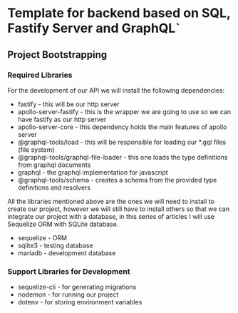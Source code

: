 # Template for backend based on SQL, Fastify Server and GraphQL`

## Project Bootstrapping

### Required Libraries

For the development of our API we will install the following dependencies:

* fastify - this will be our http server
* apollo-server-fastify - this is the wrapper we are going to use so we can have fastify as our http server
* apollo-server-core - this dependency holds the main features of apollo server
* @graphql-tools/load - this will be responsible for loading our *.gql files (file system)
* @graphql-tools/graphql-file-loader - this one loads the type definitions from graphql documents
* graphql - the graphql implementation for javascript
* @graphql-tools/schema - creates a schema from the provided type definitions and resolvers

All the libraries mentioned above are the ones we will need to install to create our project, however we will still have to install others so that we can integrate our project with a database, in this series of articles I will use Sequelize ORM with SQLite database.

* sequelize - ORM
* sqlite3 - testing database
* mariadb - development database

### Support Libraries for Development

* sequelize-cli - for generating migrations
* nodemon - for running our project
* dotenv - for storing environment variables
